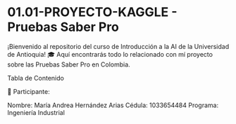 # 01.01-PROYECTO-KAGGLE - Pruebas Saber Pro
¡Bienvenido al repositorio del curso de Introducción a la AI de la Universidad de Antioquia! 🎓 Aquí encontrarás todo lo relacionado con mí proyecto sobre las Pruebas Saber Pro en Colombia.

Tabla de Contenido

👥 Participante:

Nombre: María Andrea Hernández Arias
Cédula: 1033654484
Programa: Ingeniería Industrial
